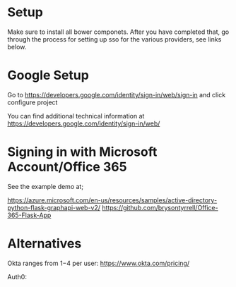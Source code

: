 # Setup

Make sure to install all bower componets. After you have completed that, go through the process for setting up sso for the various providers, see links below.

# Google Setup

Go to https://developers.google.com/identity/sign-in/web/sign-in and click configure project

You can find additional technical information at https://developers.google.com/identity/sign-in/web/

# Signing in with Microsoft Account/Office 365

See the example demo at;

https://azure.microsoft.com/en-us/resources/samples/active-directory-python-flask-graphapi-web-v2/
https://github.com/brysontyrrell/Office-365-Flask-App

# Alternatives

Okta ranges from $1-$4 per user: https://www.okta.com/pricing/

Auth0:


